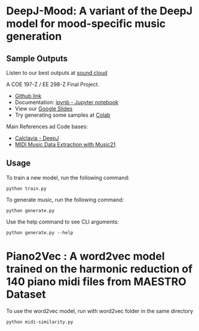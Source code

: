 # DeepJ-Mood: A variant of the DeepJ model for mood-specific music generation

## Sample Outputs
Listen to our best outputs at [sound cloud](https://soundcloud.com/gabriel-perez-90/sets/deep-learning-based-on-music)

A COE 197-Z / EE 298-Z Final Project. 
* [Github link](https://github.com/henritomas/DeepJ)
* Documentation: [ipynb - Jupyter notebook](https://github.com/henritomas/DeepJ/blob/icsc/documentation.ipynb)
* View our [Google Slides](https://docs.google.com/presentation/d/19dG5vqjuzJXPAvmT2QsxvO6G5LpGiHpg1ghIl1e3tUI/edit?usp=sharing)
* Try generating some samples at [Colab](https://colab.research.google.com/drive/1kTtIm-1eqqUgfHzycftgRqQLA-vsYOKo)

Main References ad Code bases:
* [Calclavia - DeepJ](https://github.com/calclavia/DeepJ)
* [MIDI Music Data Extraction with Music21](https://www.kaggle.com/wfaria/midi-music-data-extraction-using-music21)

## Usage
To train a new model, run the following command:
```
python train.py
```

To generate music, run the following command:
```
python generate.py
```
Use the help command to see CLI arguments:
```
python generate.py --help
```

# Piano2Vec : A word2vec model trained on the harmonic reduction of 140 piano midi files from MAESTRO Dataset
To use the word2vec model, run with word2vec folder in the same directory
```
python midi-similarity.py
```
